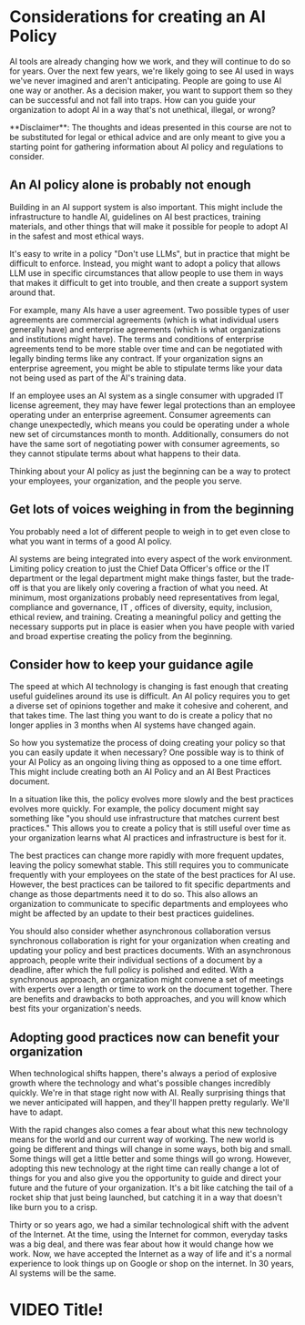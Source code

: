 

# Considerations for creating an AI Policy

AI tools are already changing how we work, and they will continue to do so for years. Over the next few years, we're likely going to see AI used in ways we've never imagined and aren't anticipating. People are going to use AI one way or another. As a decision maker, you want to support them so they can be successful and not fall into traps. How can you guide your organization to adopt AI in a way that's not unethical, illegal, or wrong?

<div class = disclaimer>
 **Disclaimer**: The thoughts and ideas presented in this course are not to be substituted for legal or ethical advice and are only meant to give you a starting point for gathering information about AI policy and regulations to consider.
</div>

## An AI policy alone is probably not enough

Building in an AI support system is also important. This might include the infrastructure to handle AI, guidelines on AI best practices, training materials, and other things that will make it possible for people to adopt AI in the safest and most ethical ways.

It's easy to write in a policy "Don't use LLMs", but in practice that might be difficult to enforce. Instead, you might want to adopt a policy that allows LLM use in specific circumstances that allow people to use them in ways that makes it difficult to get into trouble, and then create a support system around that.

For example, many AIs have a user agreement. Two possible types of user agreements are commercial agreements (which is what individual users generally have) and enterprise agreements (which is what organizations and institutions might have). The terms and conditions of enterprise agreements tend to be more stable over time and can be negotiated with legally binding terms like any contract. If your organization signs an enterprise agreement, you might be able to stipulate terms like your data not being used as part of the AI's training data.

If an employee uses an AI system as a single consumer with upgraded IT license agreement, they may have fewer legal protections than an employee operating under an enterprise agreement. Consumer agreements can change unexpectedly, which means you could be operating under a whole new set of circumstances month to month. Additionally, consumers do not have the same sort of negotiating power with consumer agreements, so they cannot stipulate terms about what happens to their data.

Thinking about your AI policy as just the beginning can be a way to protect your employees, your organization, and the people you serve.

## Get lots of voices weighing in from the beginning

You probably need a lot of different people to weigh in to get even close to what you want in terms of a good AI policy. 

AI systems are being integrated into every aspect of the work environment. Limiting policy creation to just the Chief Data Officer's office or the IT department or the legal department might make things faster, but the trade-off is that you are likely only covering a fraction of what you need. At minimum, most organizations probably need representatives from legal, compliance and governance, IT , offices of diversity, equity, inclusion, ethical review, and training. Creating a meaningful policy and getting the necessary supports put in place is easier when you have people with varied and broad expertise creating the policy from the beginning.

## Consider how to keep your guidance agile

The speed at which AI technology is changing is fast enough that creating useful guidelines around its use is difficult. An AI policy requires you to get a diverse set of opinions together and make it cohesive and coherent, and that takes time. The last thing you want to do is create a policy that no longer applies in 3 months when AI systems have changed again.

So how you systematize the process of doing creating your policy so that you can easily update it when necessary? One possible way is to think of your AI Policy as an ongoing living thing as opposed to a one time effort. This might include creating both an AI Policy and an AI Best Practices document. 

In a situation like this, the policy evolves more slowly and the best practices evolves more quickly. For example, the policy document might say something like "you should use infrastructure that matches current best practices." This allows you to create a policy that is still useful over time as your organization learns what AI practices and infrastructure is best for it.

The best practices can change more rapidly with more frequent updates, leaving the policy somewhat stable. This still requires you to communicate frequently with your employees on the state of the best practices for AI use. However, the best practices can be tailored to fit specific departments and change as those departments need it to do so. This also allows an organization to communicate to specific departments and employees who might be affected by an update to their best practices guidelines.

You should also consider whether asynchronous collaboration versus synchronous collaboration is right for your organization when creating and updating your policy and best practices documents. With an asynchronous approach, people write their individual sections of a document by a deadline, after which the full policy is polished and edited. With a synchronous approach, an organization might convene a set of meetings with experts over a length or time to work on the document together. There are benefits and drawbacks to both approaches, and you will know which best fits your organization's needs.

## Adopting good practices now can benefit your organization

When technological shifts happen, there's always a period of explosive growth where the technology and what's possible changes incredibly quickly. We're in that stage right now with AI. Really surprising things that we never anticipated will happen, and they'll happen pretty regularly. We'll have to adapt.

With the rapid changes also comes a fear about what this new technology means for the world and our current way of working. The new world is going be different and things will change in some ways, both big and small. Some things will get a little better and some things will go wrong. However, adopting this new technology at the right time can really change a lot of things for you and also give you the opportunity to guide and direct your future and the future of your organization. It's a bit like catching the tail of a rocket ship that just being launched, but catching it in a way that doesn't like burn you to a crisp.

Thirty or so years ago, we had a similar technological shift with the advent of the Internet. At the time, using the Internet for common, everyday tasks was a big deal, and there was fear about how it would change how we work. Now, we have accepted the Internet as a way of life and it's a normal experience to look things up on Google or shop on the internet. In 30 years, AI systems will be the same.

# VIDEO Title!
